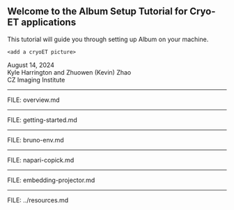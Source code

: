 ## Welcome to the Album Setup Tutorial for Cryo-ET applications

This tutorial will guide you through setting up Album on your machine.

`<add a cryoET picture>`

August 14, 2024  
Kyle Harrington and Zhuowen (Kevin) Zhao  
CZ Imaging Institute

---

FILE: overview.md

---

FILE: getting-started.md

---

FILE: bruno-env.md

---

FILE: napari-copick.md

---

FILE: embedding-projector.md

---

FILE: ../resources.md
